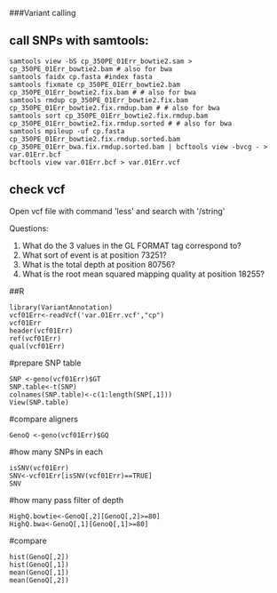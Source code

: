 ###Variant calling
## call SNPs with samtools:

    samtools view -bS cp_350PE_01Err_bowtie2.sam > cp_350PE_01Err_bowtie2.bam # also for bwa
    samtools faidx cp.fasta #index fasta
    samtools fixmate cp_350PE_01Err_bowtie2.bam cp_350PE_01Err_bowtie2.fix.bam # # also for bwa
    samtools rmdup cp_350PE_01Err_bowtie2.fix.bam cp_350PE_01Err_bowtie2.fix.rmdup.bam # # also for bwa
    samtools sort cp_350PE_01Err_bowtie2.fix.rmdup.bam cp_350PE_01Err_bowtie2.fix.rmdup.sorted # # also for bwa
    samtools mpileup -uf cp.fasta cp_350PE_01Err_bowtie2.fix.rmdup.sorted.bam cp_350PE_01Err_bwa.fix.rmdup.sorted.bam | bcftools view -bvcg - > var.01Err.bcf 
    bcftools view var.01Err.bcf > var.01Err.vcf  

## check vcf

Open vcf file with command 'less' and search with '/string'

Questions:

1. What do the 3 values in the GL FORMAT tag correspond to?
2. What sort of event is at position 73251?
3. What is the total depth at position 80756?
4. What is the root mean squared mapping quality at position 18255?

##R

    library(VariantAnnotation)
    vcf01Err<-readVcf('var.01Err.vcf',"cp")
    vcf01Err
    header(vcf01Err)
    ref(vcf01Err)
    qual(vcf01Err)

#prepare SNP table

    SNP <-geno(vcf01Err)$GT
    SNP.table<-t(SNP)
    colnames(SNP.table)<-c(1:length(SNP[,1]))
    View(SNP.table)

#compare aligners

    GenoQ <-geno(vcf01Err)$GQ

#how many SNPs in each

    isSNV(vcf01Err)
    SNV<-vcf01Err[isSNV(vcf01Err)==TRUE]
    SNV


#how many pass filter of depth

    HighQ.bowtie<-GenoQ[,2][GenoQ[,2]>=80]
    HighQ.bwa<-GenoQ[,1][GenoQ[,1]>=80]

#compare

    hist(GenoQ[,2])
    hist(GenoQ[,1])
    mean(GenoQ[,1])
    mean(GenoQ[,2])
